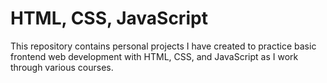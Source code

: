 # HTML, CSS, JavaScript

This repository contains personal projects I have created to practice basic frontend web development with HTML, CSS, and JavaScript as I work through various courses.
